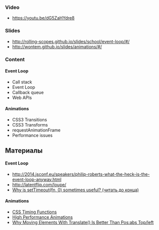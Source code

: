 ### Video
- https://youtu.be/dG5ZaHYdre8

### Slides
- http://rolling-scopes.github.io/slides/school/event-loop/#/
- http://wontem.github.io/slides/animations/#/

### Content
#### Event Loop
- Call stack
- Event Loop
- Callback queue
- Web APIs

#### Animations
- CSS3 Transitions
- CSS3 Transforms
- requestAnimationFrame
- Performance issues

## Материалы

#### Event Loop
- http://2014.jsconf.eu/speakers/philip-roberts-what-the-heck-is-the-event-loop-anyway.html
- http://latentflip.com/loupe/
- [Why is setTimeout(fn, 0) sometimes useful? (читать до конца)](http://stackoverflow.com/questions/779379/why-is-settimeoutfn-0-sometimes-useful)

#### Animations
- [CSS Timing Functions](http://www.smashingmagazine.com/2014/04/15/understanding-css-timing-functions/)
- [High Performance Animations](http://www.smashingmagazine.com/2014/04/15/understanding-css-timing-functions/)
- [Why Moving Elements With Translate() Is Better Than Pos:abs Top/left](http://www.paulirish.com/2012/why-moving-elements-with-translate-is-better-than-posabs-topleft/)

